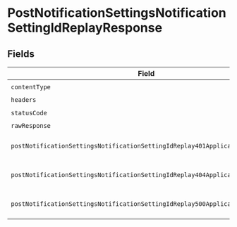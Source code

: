 # PostNotificationSettingsNotificationSettingIdReplayResponse


## Fields

| Field                                                                                                                                                                      | Type                                                                                                                                                                       | Required                                                                                                                                                                   | Description                                                                                                                                                                |
| -------------------------------------------------------------------------------------------------------------------------------------------------------------------------- | -------------------------------------------------------------------------------------------------------------------------------------------------------------------------- | -------------------------------------------------------------------------------------------------------------------------------------------------------------------------- | -------------------------------------------------------------------------------------------------------------------------------------------------------------------------- |
| `contentType`                                                                                                                                                              | *string*                                                                                                                                                                   | :heavy_check_mark:                                                                                                                                                         | N/A                                                                                                                                                                        |
| `headers`                                                                                                                                                                  | array<string, array<*string*>>                                                                                                                                             | :heavy_minus_sign:                                                                                                                                                         | N/A                                                                                                                                                                        |
| `statusCode`                                                                                                                                                               | *int*                                                                                                                                                                      | :heavy_check_mark:                                                                                                                                                         | N/A                                                                                                                                                                        |
| `rawResponse`                                                                                                                                                              | [\Psr\Http\Message\ResponseInterface](https://www.php-fig.org/psr/psr-7/#33-psrhttpmessageresponseinterface)                                                               | :heavy_minus_sign:                                                                                                                                                         | N/A                                                                                                                                                                        |
| `postNotificationSettingsNotificationSettingIdReplay401ApplicationJSONObject`                                                                                              | [?PostNotificationSettingsNotificationSettingIdReplay401ApplicationJSON](../../models/operations/PostNotificationSettingsNotificationSettingIdReplay401ApplicationJSON.md) | :heavy_minus_sign:                                                                                                                                                         | General error response                                                                                                                                                     |
| `postNotificationSettingsNotificationSettingIdReplay404ApplicationJSONObject`                                                                                              | [?PostNotificationSettingsNotificationSettingIdReplay404ApplicationJSON](../../models/operations/PostNotificationSettingsNotificationSettingIdReplay404ApplicationJSON.md) | :heavy_minus_sign:                                                                                                                                                         | General error response                                                                                                                                                     |
| `postNotificationSettingsNotificationSettingIdReplay500ApplicationJSONObject`                                                                                              | [?PostNotificationSettingsNotificationSettingIdReplay500ApplicationJSON](../../models/operations/PostNotificationSettingsNotificationSettingIdReplay500ApplicationJSON.md) | :heavy_minus_sign:                                                                                                                                                         | General error response                                                                                                                                                     |
